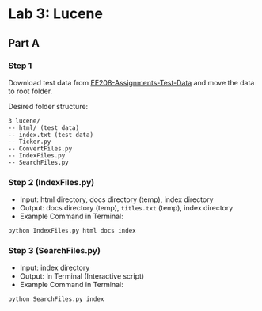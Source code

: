 # Lab 3: Lucene

## Part A

### Step 1

Download test data from [EE208-Assignments-Test-Data](https://github.com/junqi-xie/EE208-Assignments-Test-Data) and move the data to root folder.

Desired folder structure:
```
3 lucene/
-- html/ (test data)
-- index.txt (test data)
-- Ticker.py
-- ConvertFiles.py
-- IndexFiles.py
-- SearchFiles.py
```

### Step 2 (IndexFiles.py)

* Input: html directory, docs directory (temp), index directory
* Output: docs directory (temp), `titles.txt` (temp), index directory
* Example Command in Terminal:
```
python IndexFiles.py html docs index
```

### Step 3 (SearchFiles.py)

* Input: index directory
* Output: In Terminal (Interactive script)
* Example Command in Terminal:
```
python SearchFiles.py index
```